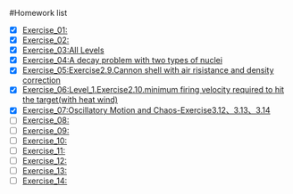 #Homework list
- [x] [Exercise_01:]()
- [x] [Exercise_02:](https://www.zybuluo.com/cszzlhh/note/505447)
- [x] [Exercise_03:All Levels](https://www.zybuluo.com/cszzlhh/note/513193)
- [x] [Exercise_04:A decay problem with two types of nuclei](https://www.zybuluo.com/cszzlhh/note/525942)
- [x] [Exercise_05:Exercise2.9.Cannon shell with air risistance and density correction](https://www.zybuluo.com/cszzlhh/note/534216)
- [x] [Exercise_06:Level_1.Exercise2.10.minimum firing velocity required to hit the target(with heat wind)](https://www.zybuluo.com/cszzlhh/note/542122)
- [x] [Exercise_07:Oscillatory Motion and Chaos-Exercise3.12、3.13、3.14](https://www.zybuluo.com/cszzlhh/note/550408)
- [ ] [Exercise_08:]()
- [ ] [Exercise_09:]()
- [ ] [Exercise_10:]()
- [ ] [Exercise_11:]()
- [ ] [Exercise_12:]()
- [ ] [Exercise_13:]()
- [ ] [Exercise_14:]()
